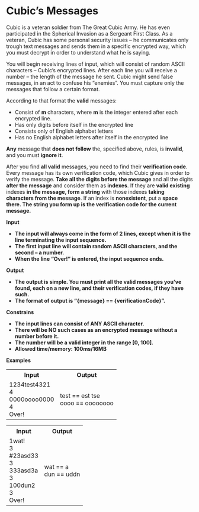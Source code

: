 # Cubic’s Messages

Cubic is a veteran soldier from The Great Cubic Army. He has even participated in the Spherical Invasion as a Sergeant First Class. As a veteran, Cubic has some personal security issues – he communicates only trough text messages and sends them in a specific encrypted way, which you must decrypt in order to understand what he is saying.

You will begin receiving lines of input, which will consist of random ASCII characters – Cubic’s encrypted lines. After each line you will receive a number – the length of the message he sent. Cubic might send false messages, in an act to confuse his “enemies”. You must capture only the messages that follow a certain format.

According to that format the <strong>valid</strong> messages:
<ul>
<li>Consist of <strong>m</strong> characters, where <strong>m</strong> is the integer entered after each encrypted line.</li>
<li>Has only digits before itself in the encrypted line</li>
<li>Consists only of English alphabet letters</li>
<li>Has no English alphabet letters after itself in the encrypted line</li>
</ul>

<strong>Any</strong> message that <strong>does not follow</strong> the, specified above, rules, is <strong>invalid</strong>, and you must <strong>ignore it</strong>.

After you find <strong>all valid</strong> messages, you need to find their <strong>verification code</strong>. Every message has its own verification code, which Cubic gives in order to verify the message. <strong>Take all the digits before the message</strong> and all the digits <strong>after the message</strong> and consider them as <strong>indexes</strong>. If they are <strong>valid existing</strong> indexes <strong>in the message, form a string</strong> with those indexes <strong>taking characters from the message</strong>. If an index is <strong>nonexistent</strong>, put a <strong>space<strong> there. The string you form up is the verification code for the current message.

<strong>Input</strong>
<ul>
<li>The input will always come in the form of 2 lines, except when it is the line terminating the input sequence.</li>
<li>The first input line will contain random ASCII characters, and the second – a number.</li>
<li>When the line <strong>“Over!”</strong> is entered, the input sequence ends.</li>
</ul>

<strong>Output</strong>
<ul>
<li>The output is simple. You must print all the valid messages you’ve found, each on a new line, and their verification codes, if they have such.</li>
<li>The format of output is <strong>“{message} == {verificationCode}”.</strong></li>
</ul>

<strong>Constrains</strong>
<ul>
<li>The input lines can consist of <strong>ANY ASCII</strong> character.</li>
<li>There will be <strong>NO</strong> such cases as an encrypted message without a number before it.</li>
<li>The number will be a valid integer in the range [0, 100].</li>
<li>Allowed time/memory: 100ms/16MB</li>
</ul>

<strong>Examples</strong>
<table>
<tr>
<th><strong>Input</strong></th>
<th><strong>Output</strong></th>
</tr>
<tr>
<td>1234test4321<br />4<br />0000oooo0000<br />4<br />Over!</td>
<td>test == est  tse<br />oooo == oooooooo</td>
</tr>
</table>

<table>
<tr>
<th><strong>Input</strong></th>
<th><strong>Output</strong></th>
</tr>
<tr>
<td>1wat!<br />3<br />#23asd33<br />3<br />333asd3a<br />3<br />100dun2<br />3<br />Over!</td>
<td>wat == a<br />dun == uddn</td>
</tr>
</table>
